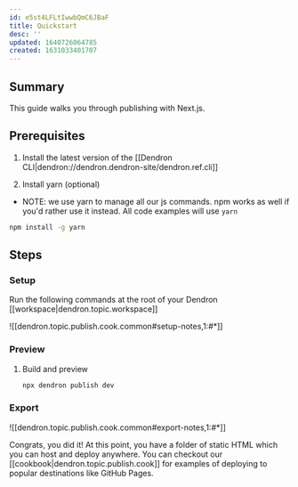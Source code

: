 ```yaml
---
id: e5st4LFLtIwwbQmC6JBaF
title: Quickstart
desc: ''
updated: 1640726064785
created: 1631033401707
---
```


## Summary 

This guide walks you through publishing with Next.js. 

<!-- - NOTE: if you are migrating from 11ty publishing, please read the [[migration guide|dendron://dendron.dendron-site/dendron.topic.publish.migration]] for changes. -->

## Prerequisites
1. Install the latest version of the [[Dendron CLI|dendron://dendron.dendron-site/dendron.ref.cli]]

1. Install yarn (optional)

- NOTE: we use yarn to manage all our js commands. npm works as well if you'd rather use it instead. All code examples will use `yarn`

```sh
npm install -g yarn
```

## Steps

### Setup
Run the following commands at the root of your Dendron [[workspace|dendron.topic.workspace]]

![[dendron.topic.publish.cook.common#setup-notes,1:#*]]

### Preview
1. Build and preview
    ```sh
    npx dendron publish dev
    ```
### Export

![[dendron.topic.publish.cook.common#export-notes,1:#*]]

Congrats, you did it! At this point, you have a folder of static HTML which you can host and deploy anywhere. You can checkout our [[cookbook|dendron.topic.publish.cook]] for examples of deploying to popular destinations like GitHub Pages.
